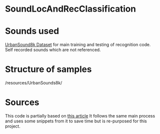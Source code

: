 SoundLocAndRecClassification
===============


# Sounds used
[UrbanSound8k Dataset](https://urbansounddataset.weebly.com/urbansound8k.html) for main training and testing of recognition code.  
Self recorded sounds which are not referenced.


# Structure of samples
/resources/UrbanSounds8k/


# Sources
This code is partially based on [this article](https://medium.com/@mikesmales/sound-classification-using-deep-learning-8bc2aa1990b7)
It follows the same main process and uses some snippets from it to save time but is re-purposed for this project.
